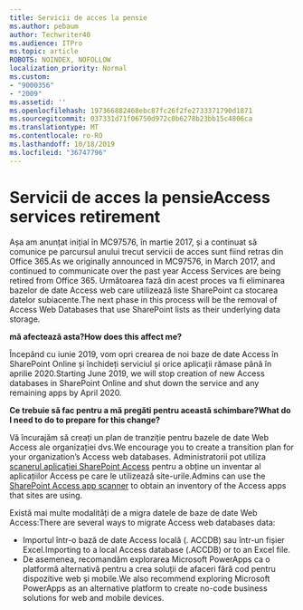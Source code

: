 ```yaml
---
title: Servicii de acces la pensie
ms.author: pebaum
author: Techwriter40
ms.audience: ITPro
ms.topic: article
ROBOTS: NOINDEX, NOFOLLOW
localization_priority: Normal
ms.custom:
- "9000356"
- "2009"
ms.assetid: ''
ms.openlocfilehash: 197366882468ebc87fc26f2fe2733371790d1871
ms.sourcegitcommit: 037331d71f06750d972c0b6278b23bb15c4806ca
ms.translationtype: MT
ms.contentlocale: ro-RO
ms.lasthandoff: 10/18/2019
ms.locfileid: "36747796"
---
```

# <a name="access-services-retirement"></a><span data-ttu-id="3dfbc-102">Servicii de acces la pensie</span><span class="sxs-lookup"><span data-stu-id="3dfbc-102">Access services retirement</span></span>

<span data-ttu-id="3dfbc-103">Așa am anunțat inițial în MC97576, în martie 2017, și a continuat să comunice pe parcursul anului trecut servicii de acces sunt fiind retras din Office 365.</span><span class="sxs-lookup"><span data-stu-id="3dfbc-103">As we originally announced in MC97576, in March 2017, and continued to communicate over the past year Access Services are being retired from Office 365.</span></span> <span data-ttu-id="3dfbc-104">Următoarea fază din acest proces va fi eliminarea bazelor de date Access web care utilizează liste SharePoint ca stocarea datelor subiacente.</span><span class="sxs-lookup"><span data-stu-id="3dfbc-104">The next phase in this process will be the removal of Access Web Databases that use SharePoint lists as their underlying data storage.</span></span>

<span data-ttu-id="3dfbc-105">**mă afectează asta?**</span><span class="sxs-lookup"><span data-stu-id="3dfbc-105">**How does this affect me?**</span></span>

<span data-ttu-id="3dfbc-106">Începând cu iunie 2019, vom opri crearea de noi baze de date Access în SharePoint Online și închideți serviciul și orice aplicații rămase până în aprilie 2020.</span><span class="sxs-lookup"><span data-stu-id="3dfbc-106">Starting June 2019, we will stop creation of new Access databases in SharePoint Online and shut down the service and any remaining apps by April 2020.</span></span>

<span data-ttu-id="3dfbc-107">**Ce trebuie să fac pentru a mă pregăti pentru această schimbare?**</span><span class="sxs-lookup"><span data-stu-id="3dfbc-107">**What do I need to do to prepare for this change?**</span></span>

<span data-ttu-id="3dfbc-108">Vă încurajăm să creați un plan de tranziție pentru bazele de date Web Access ale organizației dvs.</span><span class="sxs-lookup"><span data-stu-id="3dfbc-108">We encourage you to create a transition plan for your organization’s Access web databases.</span></span> <span data-ttu-id="3dfbc-109">Administratorii pot utiliza [scanerul aplicației SharePoint Access](https://github.com/SharePoint/PnP-Tools/tree/master/Solutions/SharePoint.AccessApp.Scanner) pentru a obține un inventar al aplicațiilor Access pe care le utilizează site-urile.</span><span class="sxs-lookup"><span data-stu-id="3dfbc-109">Admins can use the [SharePoint Access app scanner](https://github.com/SharePoint/PnP-Tools/tree/master/Solutions/SharePoint.AccessApp.Scanner) to obtain an inventory of the Access apps that sites are using.</span></span>

<span data-ttu-id="3dfbc-110">Există mai multe modalități de a migra datele de baze de date Web Access:</span><span class="sxs-lookup"><span data-stu-id="3dfbc-110">There are several ways to migrate Access web databases data:</span></span>

- <span data-ttu-id="3dfbc-111">Importul într-o bază de date Access locală (. ACCDB) sau într-un fișier Excel.</span><span class="sxs-lookup"><span data-stu-id="3dfbc-111">Importing to a local Access database (.ACCDB) or to an Excel file.</span></span>
- <span data-ttu-id="3dfbc-112">De asemenea, recomandăm explorarea Microsoft PowerApps ca o platformă alternativă pentru a crea soluții de afaceri fără cod pentru dispozitive web și mobile.</span><span class="sxs-lookup"><span data-stu-id="3dfbc-112">We also recommend exploring Microsoft PowerApps as an alternative platform to create no-code business solutions for web and mobile devices.</span></span>